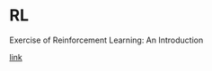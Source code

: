 # RL
Exercise of Reinforcement Learning: An Introduction

[link](http://incompleteideas.net/book/the-book-2nd.html)
